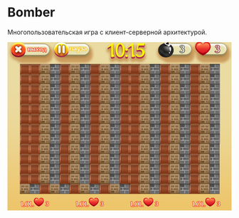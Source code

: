 # Bomber
Многопользовательская игра с клиент-серверной архитектурой.

![alt text](https://github.com/Thewhiterabbit123/Bomber/blob/master/Design/interface.jpg) 
